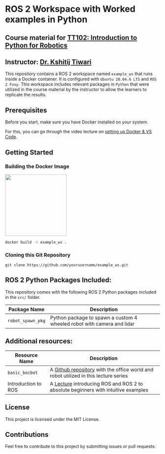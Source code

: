 # ROS 2 Workspace with Worked examples in Python
## Course material for [TT102: Introduction to Python for Robotics](https://www.youtube.com/playlist?list=PL1gZJiDypBN4ZYK7Z7EjGrAHSxRekjWwb)
## Instructor: [Dr. Kshitij Tiwari](www.kshitijtiwari.com)



This repository contains a ROS 2 workspace named `example_ws` that runs inside a Docker container. It is configured with `Ubuntu 20.04.6 LTS` and `ROS 2 Foxy`. This workspace includes relevant packages in `Python` that were utilized in the course material by the instructor to allow the learners to replicate the results.

## Prerequisites

Before you start, make sure you have Docker installed on your system.

For this, you can go through the video lecture on [setting up Docker & VS Code](https://youtu.be/YgSkzPHKqhg?si=kYteMMlGn7VWomqJ).

## Getting Started

### Building the Docker Image

<img src="https://upload.wikimedia.org/wikipedia/commons/2/21/ROS2_Foxy_Fitzroy_poster.png" width="200" height="200">

```bash
docker build -t example_ws .
```

### Cloning this Git Repository
```
git clone https://github.com/yourusername/example_ws.git
```

## ROS 2 Python Packages Included:
This repository comes with the following ROS 2 Python packages included in the `src/` folder.

| Package Name | Description |
|-----------|-----------|
| `robot_spawn_pkg` | Python package to spawn a custom 4 wheeled robot with camera and lidar |

## Additional resources:
| Resource Name | Description |
|-----------|-----------|
| `basic_bocbot` | A [Github repository](https://github.com/bunchofcoders/basic_bocbot/tree/master) with the office world and robot utilized in this lecture series |
| Introduction to ROS | A [Lecture](https://youtu.be/98AcSbtm2tI?si=CcaCErnL9YAtFSol) introducing ROS and ROS 2 to absolute beginners with intuitive examples|

## License
This project is licensed under the MIT License.

## Contributions
Feel free to contribute to this project by submitting issues or pull requests.
